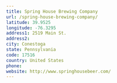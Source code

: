```yaml
---
title: Spring House Brewing Company
url: /spring-house-brewing-company/
latitude: 39.9525
longitude: -76.3295
address1: 2519 Main St.
address2: 
city: Conestoga
state: Pennsylvania
code: 17516
country: United States
phone: 
website: http://www.springhousebeer.com/
---
```


